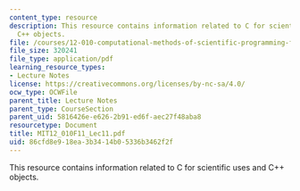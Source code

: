 ```yaml
---
content_type: resource
description: This resource contains information related to C for scientific uses and
  C++ objects.
file: /courses/12-010-computational-methods-of-scientific-programming-fall-2011/86cfd8e918ea3b3414b05336b3462f2f_MIT12_010F11_Lec11.pdf
file_size: 320241
file_type: application/pdf
learning_resource_types:
- Lecture Notes
license: https://creativecommons.org/licenses/by-nc-sa/4.0/
ocw_type: OCWFile
parent_title: Lecture Notes
parent_type: CourseSection
parent_uid: 5816426e-e626-2b91-ed6f-aec27f48aba8
resourcetype: Document
title: MIT12_010F11_Lec11.pdf
uid: 86cfd8e9-18ea-3b34-14b0-5336b3462f2f
---
```

This resource contains information related to C for scientific uses and C++ objects.